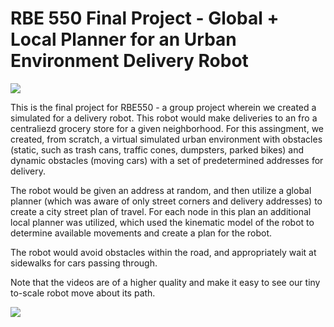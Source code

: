 # RBE 550 Final Project - Global + Local Planner for an Urban Environment Delivery Robot

<img src="videos/final.gif"/>

This is the final project for RBE550 - a group project wherein we created a simulated for a delivery robot. This robot would make deliveries to an fro a centraliezd grocery store for a given neighborhood. For this assingment, we created, from scratch, a virtual simulated urban environment with obstacles (static, such as trash cans, traffic cones, dumpsters, parked bikes) and dynamic obstacles (moving cars) with a set of predetermined addresses for delivery.

The robot would be given an address at random, and then utilize a global planner (which was aware of only street corners and delivery addresses) to create a city street plan of travel. For each node in this plan an additional local planner was utilized, which used the kinematic model of the robot to determine available movements and create a plan for the robot.

The robot would avoid obstacles within the road, and appropriately wait at sidewalks for cars passing through.

Note that the videos are of a higher quality and make it easy to see our tiny to-scale robot move about its path.

<img src="videos/final2.gif"/>